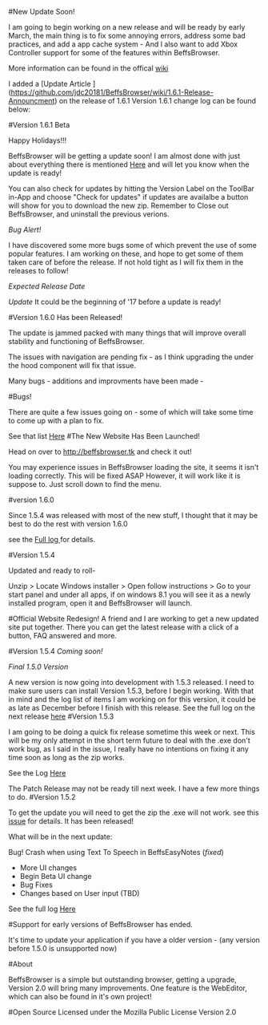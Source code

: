 #New Update Soon!

I am going to begin working on a new release and will be ready by early March, the main thing is to fix some annoying errors, address some bad practices, and add a app cache system - And I also want to add Xbox Controller support for some of the features within BeffsBrowser. 

More information can be found in the offical [wiki](https://github.com/jdc20181/BeffsBrowser/wiki/First-Update-of-the-new-year!)

I added a [Update Article ] (https://github.com/jdc20181/BeffsBrowser/wiki/1.6.1-Release-Announcment) on the release of 1.6.1
Version 1.6.1 change log can be found below:

#Version 1.6.1 Beta 

Happy Holidays!!!

BeffsBrowser will be getting a update soon! I am almost done with just about everything there is mentioned <a href="https://github.com/jdc20181/BeffsBrowser/wiki/Version-1.6.1-Coming-Soon">Here</a> and will let you know when the update is ready!

You can also check for updates by hitting the Version Label on the ToolBar in-App and choose "Check for updates" if updates are availalbe a button will show for you to download the new zip. Remember to Close out BeffsBrowser, and uninstall the previous verions. 

*Bug Alert!*

I have discovered some more bugs some of which prevent the use of some popular features. I am working on these, and hope to get some of them taken care of before the release. If not hold tight as I will fix them in the releases to follow!

*Expected Release Date*

*Update* It could be the beginning of '17 before a update is ready!


#Version 1.6.0 Has been Released!



The update is jammed packed with many things that will improve overall stability and functioning of BeffsBrowser. 

The issues with navigation are pending fix - as I think upgrading the under the hood component will fix that issue. 

Many bugs - additions and improvments have been made - 

#Bugs!

There are quite a few issues going on - some of which will take some time to come up with a plan to fix. 

See that list <a href="https://github.com/jdc20181/BeffsBrowser/wiki/Current-Issues-With-BeffsBrowser">Here</a>
#The New Website Has Been Launched!

Head on over to http://beffsbrowser.tk and check it out!

You may experience issues in BeffsBrowser loading the site, it seems it isn't loading correctly. This will be fixed ASAP However, it will work like it is suppose to. Just scroll down to find the menu.

#version 1.6.0 

Since 1.5.4 was released with most of the new stuff, I thought that it may be best to do the rest with version 1.6.0 

see the <a href="https://github.com/jdc20181/BeffsBrowser/wiki/Version-1.6.0">Full log </a> for details.



#Version 1.5.4 

Updated and ready to roll- 

Unzip > Locate Windows installer > Open follow instructions > Go to your start panel and under all apps, if on windows 8.1 you will see it as a newly installed program, open it and BeffsBrowser will launch. 

#Official Website Redesign!
A friend and I are working to get a new updated site put together. There you can get the latest release with a click of a button, FAQ answered and more. 


#Version 1.5.4 *Coming soon!*

*Final 1.5.0 Version*

A new version is now going into development with 1.5.3 released. I need to make sure users can install Version 1.5.3, before I begin working. With that in mind and the log list of items I am working on for this version, it could be as late as December before I finish with this release. 
See the full log on the next release <a href="https://github.com/jdc20181/BeffsBrowser/wiki/Version-1.5.4">here</a>
#Version 1.5.3 

I am going to be doing a quick fix release sometime this week or next. This will be my only attempt in the short term future to deal with the .exe don't work bug, as I said in the issue, I really have no intentions on fixing it any time soon as long as the zip works. 

See the Log <a href = "https://github.com/jdc20181/BeffsBrowser/wiki/Version-1.5.3-Bug-fixes-Patch-Release">Here</a>

The Patch Release may not be ready till next week. I have a few more things to do.
#Version 1.5.2 

To get the update you will need to get the zip the .exe will not work. see this <a href="https://github.com/jdc20181/BeffsBrowser/issues/3">issue</a> for details. 
It has been released!

What will be in the next update:

Bug! Crash when using Text To Speech in BeffsEasyNotes (*fixed*)

 - More UI changes 
 - Begin Beta UI change 
 - Bug Fixes 
 - Changes based on User input (TBD)
 
 See the full log <a href="https://github.com/jdc20181/BeffsBrowser/wiki/Version-1.5.2">Here</a>
 
#Support for early versions of BeffsBrowser has ended. 

It's time to update your application if you have a older version - (any version before 1.5.0 is unsupported now)






#About

BeffsBrowser is a simple but outstanding browser, getting a upgrade, Version 2.0 will bring many improvements. One feature is the WebEditor, which can also be found in it's own project!

#Open Source
Licensed under the Mozilla Public License Version 2.0 

